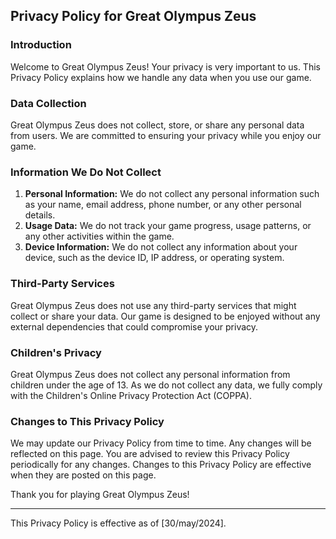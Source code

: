 ## Privacy Policy for Great Olympus Zeus

### Introduction

Welcome to Great Olympus Zeus! Your privacy is very important to us. This Privacy Policy explains how we handle any data when you use our game. 

### Data Collection

Great Olympus Zeus does not collect, store, or share any personal data from users. We are committed to ensuring your privacy while you enjoy our game.

### Information We Do Not Collect

1. **Personal Information:** We do not collect any personal information such as your name, email address, phone number, or any other personal details.
2. **Usage Data:** We do not track your game progress, usage patterns, or any other activities within the game.
3. **Device Information:** We do not collect any information about your device, such as the device ID, IP address, or operating system.

### Third-Party Services

Great Olympus Zeus does not use any third-party services that might collect or share your data. Our game is designed to be enjoyed without any external dependencies that could compromise your privacy.

### Children's Privacy

Great Olympus Zeus does not collect any personal information from children under the age of 13. As we do not collect any data, we fully comply with the Children's Online Privacy Protection Act (COPPA).

### Changes to This Privacy Policy

We may update our Privacy Policy from time to time. Any changes will be reflected on this page. You are advised to review this Privacy Policy periodically for any changes. Changes to this Privacy Policy are effective when they are posted on this page.


Thank you for playing Great Olympus Zeus!

---

This Privacy Policy is effective as of [30/may/2024].
